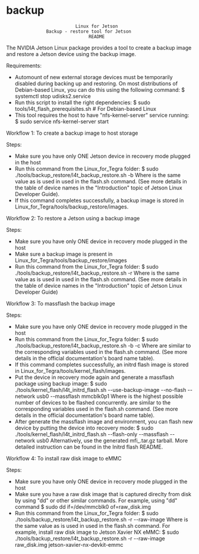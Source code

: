 # backup
                              Linux for Jetson
                   Backup - restore tool for Jetson
                                   README
The NVIDIA Jetson Linux package provides a tool to create a backup image and restore
a Jetson device using the backup image.

Requirements:
- Automount of new external storage devices must be temporarily disabled during
  backing up and restoring. On most distributions of Debian-based Linux, you can
  do this using the following command:
      $ systemctl stop udisks2.service
- Run this script to install the right dependencies:
      $ sudo tools/l4t_flash_prerequisites.sh # For Debian-based Linux
- This tool requires the host to have "nfs-kernel-server" service running:
      $ sudo service nfs-kernel-server start


Workflow 1: To create a backup image to host storage

Steps:
- Make sure you have only ONE Jetson device in recovery mode plugged in the host
- Run this command from the Linux_for_Tegra folder:
      $ sudo ./tools/backup_restore/l4t_backup_restore.sh -b <board-name>
  Where <board-name> is the same value as is used in used in the flash.sh
  command. (See more details in the table of device names in the "Introduction"
  topic of Jetson Linux Developer Guide).
- If this command completes successfully, a backup image is stored in
  Linux_for_Tegra/tools/backup_restore/images.


Workflow 2: To restore a Jetson using a backup image

Steps:
- Make sure you have only ONE device in recovery mode plugged in the host
- Make sure a backup image is present in Linux_for_Tegra/tools/backup_restore/images
- Run this command from the Linux_for_Tegra folder:
      $ sudo ./tools/backup_restore/l4t_backup_restore.sh -r <board-name>
  Where <board-name> is the same value as is used in used in the flash.sh
  command. (See more details in the table of device names in the "Introduction"
  topic of Jetson Linux Developer Guide)

Workflow 3: To massflash the backup image

Steps:
- Make sure you have only ONE device in recovery mode plugged in the host
- Run this command from the Linux_for_Tegra folder:
      $ sudo ./tools/backup_restore/l4t_backup_restore.sh -b -c <board-name>
  Where <board-name> are similar to the corresponding variables used
  in the flash.sh command. (See more details in the official documentation's
  board name table).
- If this command completes successfully, an initrd flash image  is stored in
Linux_for_Tegra/tools/kernel_flash/images.
- Put the device in recovery mode again and generate a massflash package using backup image:
      $ sudo ./tools/kernel_flash/l4t_initrd_flash.sh --use-backup-image --no-flash --network usb0 --massflash <x> <board-name> mmcblk0p1
  Where <x> is the highest possible number of devices to be flashed concurrently.
  <board-name> are similar to the corresponding variables used
  in the flash.sh command. (See more details in the official documentation's
  board name table).
- After generate the massflash image and environment, you can flash new device by putting the device into recovery mode:
      $  sudo ./tools/kernel_flash/l4t_initrd_flash.sh --flash-only --massflash <x> --network usb0
  Alternatively, use the generated mfi_<target-board>.tar.gz tarball. More
  detailed instruction can be found in the Initrd flash README.

Workflow 4: To install raw disk image to eMMC

Steps:
- Make sure you have only ONE device in recovery mode plugged in the host
- Make sure you have a raw disk image that is captured direclty from disk
  by using "dd" or other similar commands. For example, using "dd" command
  $ sudo dd if=/dev/mmcblk0 of=raw_disk.img
- Run this command from the Linux_for_Tegra folder:
      $ sudo ./tools/backup_restore/l4t_backup_restore.sh -r --raw-image <path to your raw disk image> <board-name>
  Where <board-name> is the same value as is used in used in the flash.sh
  command.
  For example, install raw disk image to Jetson Xavier NX eMMC:
  $ sudo ./tools/backup_restore/l4t_backup_restore.sh -r --raw-image raw_disk.img jetson-xavier-nx-devkit-emmc

